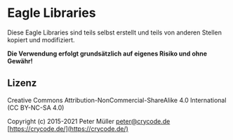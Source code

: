 # Eagle Libraries

Diese Eagle Libraries sind teils selbst erstellt und teils von anderen Stellen kopiert und modifiziert.

**Die Verwendung erfolgt grundsätzlich auf eigenes Risiko und ohne Gewähr!**

## Lizenz

Creative Commons Attribution-NonCommercial-ShareAlike 4.0 International (CC BY-NC-SA 4.0)

Copyright (c) 2015-2021 Peter Müller <peter@crycode.de> [https://crycode.de/](https://crycode.de/)
